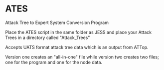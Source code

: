 # ATES
Attack Tree to Expert System Conversion Program

Place the ATES script in the same folder as JESS and place your Attack Trees in a directory called "Attack_Trees"

Accepts UATS format attack tree data which is an output from ATTop.

Version one creates an "all-in-one" file while version two creates two files; one for the program and one for the node data.
